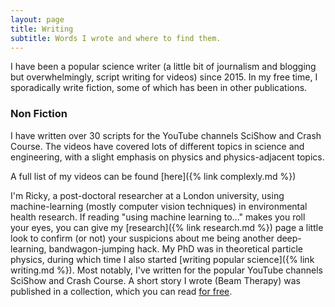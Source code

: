 ```yaml
---
layout: page
title: Writing
subtitle: Words I wrote and where to find them.
---
```


I have been a popular science writer (a little bit of journalism and blogging but overwhelmingly, script writing for videos) since 2015. In my free time, I sporadically write fiction, some of which has been in other publications.

### Non Fiction

I have written over 30 scripts for the YouTube channels SciShow and Crash Course. The videos have covered lots of different topics in science and engineering, with a slight emphasis on physics and physics-adjacent topics.

A full list of my videos can be found [here]({% link complexly.md %})

I'm Ricky, a post-doctoral researcher at a London university, using machine-learning (mostly computer vision techniques) in environmental health research. If reading "using machine learning to..." makes you roll your eyes, you can give my [research]({% link research.md %}) page a little look to confirm (or not) your suspicions about me being another deep-learning, bandwagon-jumping hack. My PhD was in theoretical particle physics, during which time I also started [writing popular science]({% link writing.md %}). Most notably, I've written for the popular YouTube channels SciShow and Crash Course. A short story I wrote (Beam Therapy) was published in a collection, which you can read [for free](https://shorts.quantumlah.org/the-book).
